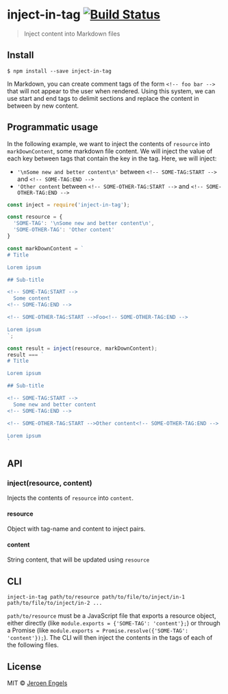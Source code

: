 # inject-in-tag [![Build Status](https://travis-ci.org/jfmengels/inject-in-tag.svg?branch=master)](https://travis-ci.org/jfmengels/inject-in-tag)

> Inject content into Markdown files


## Install

```
$ npm install --save inject-in-tag
```

In Markdown, you can create comment tags of the form `<!-- foo bar -->` that will not appear to the user when rendered.
Using this system, we can use start and end tags to delimit sections and replace the content in between by new content.

## Programmatic usage

In the following example, we want to inject the contents of `resource` into `markDownContent`, some markdown file content.
We will inject the value of each key between tags that contain the key in the tag. Here, we will inject:
- `'\nSome new and better content\n'` between `<!-- SOME-TAG:START -->` and `<!-- SOME-TAG:END -->`
- `'Other content` between `<!-- SOME-OTHER-TAG:START -->` and `<!-- SOME-OTHER-TAG:END -->`

```js
const inject = require('inject-in-tag');

const resource = {
  'SOME-TAG': '\nSome new and better content\n',
  'SOME-OTHER-TAG': 'Other content'
}

const markDownContent = `
# Title

Lorem ipsum

## Sub-title

<!-- SOME-TAG:START -->
  Some content
<!-- SOME-TAG:END -->

<!-- SOME-OTHER-TAG:START -->Foo<!-- SOME-OTHER-TAG:END -->

Lorem ipsum
`;

const result = inject(resource, markDownContent);
result === `
# Title

Lorem ipsum

## Sub-title

<!-- SOME-TAG:START -->
  Some new and better content
<!-- SOME-TAG:END -->

<!-- SOME-OTHER-TAG:START -->Other content<!-- SOME-OTHER-TAG:END -->

Lorem ipsum
`
```


## API

### inject(resource, content)

Injects the contents of `resource` into `content`.

#### resource

Object with tag-name and content to inject pairs.

#### content

String content, that will be updated using `resource`


## CLI

```shell
inject-in-tag path/to/resource path/to/file/to/inject/in-1 path/to/file/to/inject/in-2 ...
```

`path/to/resource` must be a JavaScript file that exports a resource object, either directly (like `module.exports = {'SOME-TAG': 'content'};`) or through a Promise (like `module.exports = Promise.resolve({'SOME-TAG': 'content'});`). The CLI will then inject the contents in the tags of each of the following files.


## License

MIT © [Jeroen Engels](https://github.com/jfmengels)
